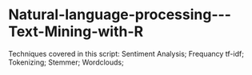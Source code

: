 # Natural-language-processing---Text-Mining-with-R
Techniques covered in this script: Sentiment Analysis; Frequancy tf-idf; Tokenizing; Stemmer; Wordclouds;
